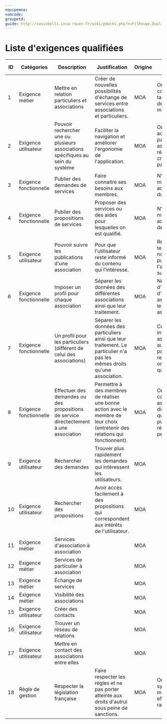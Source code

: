 ```yaml
---
equipemoa: 
nomcode: 
groupetd: 
guide: http://casisbelli.insa-rouen.fr/wiki/pmwiki.php?n=FilRouge.QualifierExigence
---
```

# Liste d'exigences qualifiées







| ID | Catégories             | Description                                                                            | Justification                                                                                                                  | Origine | Critères de satisfaction                                                                                             | Contentement MOA | Mécontentement MOA | Exigences Dépendantes | Exigences conflictuelles |
|----|------------------------|----------------------------------------------------------------------------------------|--------------------------------------------------------------------------------------------------------------------------------|---------|----------------------------------------------------------------------------------------------------------------------|------------------|--------------------|-----------------------|--------------------------|
| 1  | Exigence métier        | Mettre en relation particuliers et associations                                        | Créer de nouvelles possibilités d'échange de services entre associations et particuliers.                                      | MOA     | On doit pouvoir consulter les taux et le temps de réponse des membres.                                               | 3                | 5                  |                       |                          |
| 2  | Exigence utilisateur   | Pouvoir rechercher une ou plusieurs associations spécifiques au sein du système        | Faciliter la navigation et améliorer l'ergonomie de l'application.                                                             | MOA     | On doit pouvoir accéder à la page d'une association qui répond à des critères spécifiés par l'utilisateur.           | 4                | 4                  |                       |                          |
| 3  | Exigence fonctionnelle | Publier des demandes de services                                                       | Faire connaitre ses besoins aux membres.                                                                                       | MOA     | N'importe quel membre peut accéder au détail du besoin.                                                              | 2                | 5                  |                       |                          |
| 4  | Exigence fonctionnelle | Publier des propositions de services                                                   | Proposer des services ou des aides pour lesquelles on est qualifié.                                                            | MOA     | N'importe quel membre peut accéder au détail de la proposition.                                                      | 2                | 5                  |                       |                          |
| 5  | Exigence utilisateur   | Pouvoir suivre les publications d'une association                                      | Pour que l'utilisateur reste informé du contenu qui l'intéresse.                                                               | MOA     | Recevoir en temps réel des notifications de publication de l'association suivie.                                     | 5                | 2                  |                       |                          |
| 6  | Exigence fonctionnelle | Imposer un profil pour chaque association                                              | Séparer les données des différentes associations ainsi que leur traitement.                                                    | MOA     | Ne pas voir d'informations d'une autre association sur le profil d'autres assocations.                               | 2                | 5                  |                       |                          |
| 7  | Exigence fonctionnelle | Un profil pour les particuliers (différent de celui des associations)                  | Séparer les données des particuliers  ainsi que leur traitement. Le particulier n'a pas les mêmes droits qu'une association.   | MOA     | Concernant les informations des associations auxquelles le particulier a rendu service, on n'affichera que leur nom. | 2                | 5                  |                       |                          |
| 8  | Exigence fonctionnelle | Effectuer des demandes ou des propositions de service directectement à une association | Permettre à des membres de réaliser une bonne action avec le membre de leur choix (entretenir des relations qui fonctionnent). | MOA     | On doit pouvoir contacter une association directement et que celle-ci puisse nous répondre personnellement.          | 3                | 4                  |                       |                          |
| 9  | Exigence utilisateur   | Rechercher des demandes                                                                | Trouver plus rapidement les demandes qui intéressent les utilisateurs.                                                         | MOA     |                                                                                                                      |                  |                    |                       |                          |
| 10 | Exigence utilisateur   | Rechercher des propositions                                                            | Avoir accès facilement à des propositions qui correspondent aux intérêts de l'utilisateur.                                     | MOA     |                                                                                                                      |                  |                    |                       |                          |
| 11 | Exigence métier        | Services d'association à association                                                   |                                                                                                                                | MOA     |                                                                                                                      |                  |                    |                       |                          |
| 12 | Exigence métier        | Services de particulier à association                                                  |                                                                                                                                | MOA     |                                                                                                                      |                  |                    |                       |                          |
| 13 | Exigence métier        | Échange de services                                                                    |                                                                                                                                | MOA     |                                                                                                                      |                  |                    |                       |                          |
| 14 | Exigence métier        | Visibilité des associations                                                            |                                                                                                                                | MOA     |                                                                                                                      |                  |                    |                       |                          |
| 15 | Exigence utilisateur   | Créer des contacts                                                                     |                                                                                                                                | MOA     |                                                                                                                      |                  |                    |                       |                          |
| 16 | Exigence utilisateur   | Trouver un réseau de relations                                                         |                                                                                                                                | MOA     |                                                                                                                      |                  |                    |                       |                          |
| 17 | Exigence utilisateur   | Mettre en contact des associations entre elles                                         |                                                                                                                                | MOA     |                                                                                                                      |                  |                    |                       |                          |
| 18 | Règle de gestion       | Respecter la législation française                                                     | Faire respecter les règles et ne pas porter atteinte aux droits d'autrui sous peine de sanctions.                              | MOA     | On doit avoir un système de modération efficace et rapide à réagir.                                                  | 1                | 5                  |                       |                          |
